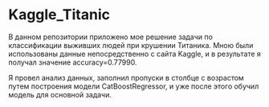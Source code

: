 # Kaggle_Titanic

В данном репозитории приложено мое решение задачи по классификации выживших людей при крушении Титаника. Мною были использованы данные непосредственно с сайта Kaggle, и в результате я получал значение accuracy=0.77990. 

Я провел анализ данных, заполнил пропуски в столбце с возрастом путем построения модели CatBoostRegressor, и уже после этого обучил модель для основной задачи. 
